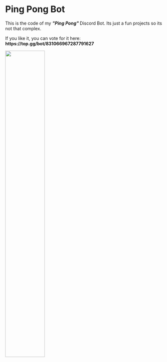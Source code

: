 # Ping Pong Bot
<html>
  <head>
    <p> This is the code of my <strong> <em>"Ping Pong"</em> </strong> Discord Bot. Its just a fun projects so its not that complex. </p>
    <p> If you like it, you can vote for it here: <strong> https://top.gg/bot/831066967287791627 </strong> </p>

<a href="https://top.gg/bot/831066967287791627">
<img src="https://top.gg/api/widget/831066967287791627.svg", height=50%, width=50%>
</a>
   </head>
</html>

